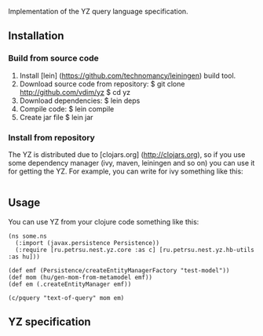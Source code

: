 Implementation of the YZ query language specification.
## Installation

### Build from source code
1. Install [lein] (https://github.com/technomancy/leiningen) build tool.
2. Download source code from repository:
	$ git clone http://github.com/vdim/yz
	$ cd yz
3. Download dependencies:
	$ lein deps
4. Compile code:
	$ lein compile
5. Create jar file
	$ lein jar

### Install from repository
The YZ is distributed due to [clojars.org] (http://clojars.org), so
if you use some dependency manager (ivy, maven, leiningen and so on) you
can use it for getting the YZ. For example, you can write for ivy 
something like this:
	<pre><dependency org="ru.petrsu.nest" name="yz" rev="0.0.1-alpha1"/></pre>

## Usage
You can use YZ from your clojure code something like this:

	(ns some.ns
	  (:import (javax.persistence Persistence))
	  (:require [ru.petrsu.nest.yz.core :as c] [ru.petrsu.nest.yz.hb-utils :as hu]))

	(def emf (Persistence/createEntityManagerFactory "test-model"))
	(def mom (hu/gen-mom-from-metamodel emf))
	(def em (.createEntityManager emf))

	(c/pquery "text-of-query" mom em)

## YZ specification
